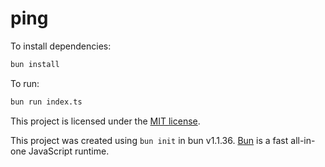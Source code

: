# ping

To install dependencies:

```bash
bun install
```

To run:

```bash
bun run index.ts
```

This project is licensed under the [MIT license](LICENSE).

This project was created using `bun init` in bun v1.1.36. [Bun](https://bun.sh) is a fast all-in-one JavaScript runtime.
